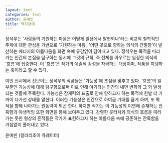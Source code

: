 ```yaml
---
layout: text
categories: text
author: 윤예빈
title: 백지상태
---
```


정석우는 '사람들의 기원하는 마음은 어떻게 일상에서 발현되나'라는 비교적 철학적인 주제에 대한 관심을 기반으로 '기원하는 마음', '어떤 곳으로 향하는 의식의 간절함'이 발산하는 에너지의 아름다움을 화면 속에 유감없이 담아내고 있다. 정석우는 목적을 따라가는 인간의 본질을 탐구하는 동시에 그것의 규칙, 즉 전체를 아우르는 일정한 의식의 '흐름'에 집중한다. 이 '흐름'은 작가의 예술적 감성을 자극하는 대상이며, 작품을 지탱하는 축이라고 할 수 있다.

이번 전시에서 선보이는 정석우의 작품들은 '가능성'에 초점을 맞추고 있다. '흐름'의 일부분인 가능성에 대해 탐구함으로써 이로 인해 야기되는 인간의 내면 변화와 그 외 발생되는 것들에 주목한다. 가능성은 잠재력의 표출로 인해 향하고자 하는 목적에 한발 더 가까이 다가선 상태를 말한다. 이러한 가능성은 인간으로 하여금 기대를 품게 하며, 또 목적을 향해 나아가는 원동력이 되곤 한다. 하지만 작가는 이 가능성의 이면에 존재하는 잔혹함과 야생적임 또한 화면을 통해 보여주고 있다. 강렬한 붓터치와 의식의 흐름을 따라가는 듯한 형상의 흔적들은 작가가 표현하고자 하는 아름다움 속에 공존하는 잔혹함을 거침없이 풀어내고 있다.

윤예빈 (갤러리초이 큐레이터)